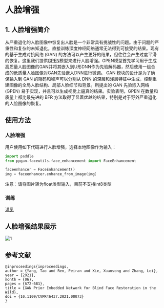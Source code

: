 # 人脸增强

## 1. 人脸增强简介

从严重退化的人脸图像中恢复出人脸是一个非常具有挑战性的问题。由于问题的严重性和复杂的未知退化，直接训练深度神经网络通常无法得到可接受的结果。现有的基于生成对抗网络 (GAN) 的方法可以产生更好的结果，但往往会产生过度平滑的恢复。这里我们提供[GPEN](https://arxiv.org/abs/2105.06070)模型来进行人脸增强。GPEN模型首先学习用于生成高质量人脸图像的GAN并将其嵌入到U形DNN作为先验解码器，然后使用一组合成的低质量人脸图像对GAN先验嵌入DNN进行微调。 GAN 模块的设计是为了确保输入到 GAN 的隐码和噪声可以分别从 DNN 的深层和浅层特征中生成，控制重建图像的全局人脸结构、局部人脸细节和背景。所提出的 GAN 先验嵌入网络 (GPEN) 易于实现，并且可以生成视觉上逼真的结果。实验表明，GPEN 在数量和质量上都比最先进的 BFR 方法取得了显着优越的结果，特别是对于野外严重退化的人脸图像的恢复。

## 使用方法

### 人脸增强

用户使用如下代码进行人脸增强，选择本地图像作为输入：

```python
import paddle
from ppgan.faceutils.face_enhancement import FaceEnhancement

faceenhancer = FaceEnhancement()
img = faceenhancer.enhance_from_image(img)
```

注意：请将图片转为float类型输入，目前不支持int8类型

### 训练

[详见](../../zh_CN/tutorials/gpen.md)

## 人脸增强结果展示

![1](https://user-images.githubusercontent.com/79366697/146891109-d204497f-7e71-4899-bc65-e1b101ce6293.jpg)

## 参考文献

```
@inproceedings{inproceedings,
author = {Yang, Tao and Ren, Peiran and Xie, Xuansong and Zhang, Lei},
year = {2021},
month = {06},
pages = {672-681},
title = {GAN Prior Embedded Network for Blind Face Restoration in the Wild},
doi = {10.1109/CVPR46437.2021.00073}
}

```
